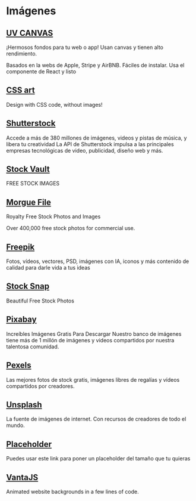 # Imágenes

## [UV CANVAS](https://uvcanvas.com/)

¡Hermosos fondos para tu web o app!
Usan canvas y tienen alto rendimiento.

Basados en la webs de Apple, Stripe y AirBNB.
Fáciles de instalar. Usa el componente de React y listo

## [CSS art](https://github.com/manzdev/awesome-css-art)

Design with CSS code, without images!

## [Shutterstock](https://www.shutterstock.com/es/developers)

Accede a más de 380 millones de imágenes, videos y pistas de música, y libera tu creatividad
La API de Shutterstock impulsa a las principales empresas tecnológicas de video, publicidad, diseño web y más.

## [Stock Vault](https://www.stockvault.net/)

FREE STOCK IMAGES

## [Morgue File](https://morguefile.com/)

Royalty Free Stock Photos and Images

Over 400,000 free stock photos for commercial use.

## [Freepik](https://www.freepik.es/)

Fotos, vídeos, vectores, PSD, imágenes con IA, iconos y más contenido de calidad para darle vida a tus ideas

## [Stock Snap](https://stocksnap.io/)

Beautiful Free Stock Photos

## [Pixabay](https://pixabay.com/es/)

Increíbles Imágenes Gratis Para Descargar
Nuestro banco de imágenes tiene más de 1 millón de imágenes y videos compartidos por nuestra talentosa comunidad.

## [Pexels](https://www.pexels.com/es-es/)

Las mejores fotos de stock gratis, imágenes libres de regalías y vídeos compartidos por creadores.

## [Unsplash](https://unsplash.com/es/)

La fuente de imágenes de internet.
Con recursos de creadores de todo el mundo.

## [Placeholder](https://via.placeholder.com/1080x300)

Puedes usar este link para poner un placeholder del tamaño que tu quieras

## [VantaJS](https://www.vantajs.com/?effect=clouds)

Animated website backgrounds in a few lines of code.
